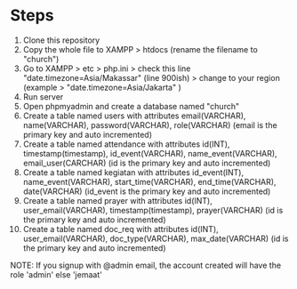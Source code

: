 # Steps

1. Clone this repository
2. Copy the whole file to XAMPP > htdocs (rename the filename to "church")
3. Go to XAMPP > etc > php.ini > check this line "date.timezone=Asia/Makassar" (line 900ish) > change to your region (example > "date.timezone=Asia/Jakarta" )
4. Run server
5. Open phpmyadmin and create a database named "church"
6. Create a table named users with attributes email(VARCHAR), name(VARCHAR), password(VARCHAR), role(VARCHAR) (email is the primary key and auto incremented)
7. Create a table named attendance with attributes	id(INT), timestamp(timestamp), id_event(VARCHAR), name_event(VARCHAR), email_user(CARCHAR) (id is the primary key and auto incremented)
8. Create a table named kegiatan with attributes id_event(INT), name_event(VARCHAR), start_time(VARCHAR), end_time(VARCHAR), date(VARCHAR) (id_event is the primary key and auto incremented)
9. Create a table named prayer with attributes id(INT), user_email(VARCHAR), timestamp(timestamp), prayer(VARCHAR) (id is the primary key and auto incremented)
10. Create a table named doc_req with attributes id(INT), user_email(VARCHAR), doc_type(VARCHAR), max_date(VARCHAR) (id is the primary key and auto incremented)

NOTE: If you signup with @admin email, the account created will have the role 'admin' else 'jemaat'
